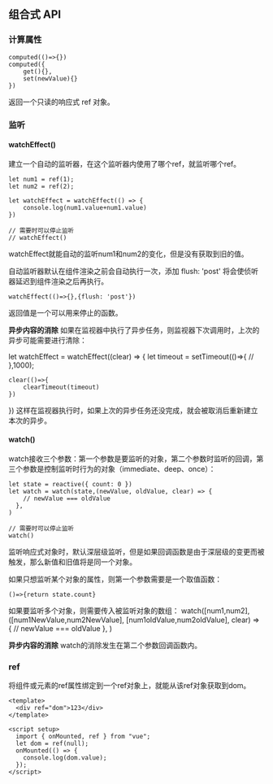 组合式 API
---
### 计算属性
```
computed(()=>{})
computed({
    get(){},
    set(newValue){}
})
```
返回一个只读的响应式 ref 对象。

### 监听
#### watchEffect()
建立一个自动的监听器，在这个监听器内使用了哪个ref，就监听哪个ref。
```
let num1 = ref(1);
let num2 = ref(2);

let watchEffect = watchEffect(() => {
    console.log(num1.value+num1.value)
})

// 需要时可以停止监听
// watchEffect() 
```
watchEffect就能自动的监听num1和num2的变化，但是没有获取到旧的值。

自动监听器默认在组件渲染之前会自动执行一次，添加 flush: 'post' 将会使侦听器延迟到组件渲染之后再执行。
```
watchEffect(()=>{},{flush: 'post'})
```
返回值是一个可以用来停止的函数。

**异步内容的消除**
如果在监视器中执行了异步任务，则监视器下次调用时，上次的异步可能需要进行清除：

let watchEffect = watchEffect((clear) => {
    let timeout = setTimeout(()=>{
        //
    },1000);

    clear(()=>{
        clearTimeout(timeout)
    })
})
这样在监视器执行时，如果上次的异步任务还没完成，就会被取消后重新建立本次的异步。

#### watch()
watch接收三个参数：第一个参数是要监听的对象，第二个参数时监听的回调，第三个参数是控制监听时行为的对象（immediate、deep、once）：
```
let state = reactive({ count: 0 })
let watch = watch(state,(newValue, oldValue, clear) => {
    // newValue === oldValue 
  },
)

// 需要时可以停止监听
watch()
```
监听响应式对象时，默认深层级监听，但是如果回调函数是由于深层级的变更而被触发，那么新值和旧值将是同一个对象。

如果只想监听某个对象的属性，则第一个参数需要是一个取值函数：
```
()=>{return state.count}
```
如果要监听多个对象，则需要传入被监听对象的数组：
watch([num1,num2],([num1NewValue,num2NewValue], [num1oldValue,num2oldValue], clear) => {
    // newValue === oldValue 
  },
)

**异步内容的消除**
watch的消除发生在第二个参数回调函数内。

### ref
将组件或元素的ref属性绑定到一个ref对象上，就能从该ref对象获取到dom。
```
<template>
  <div ref="dom">123</div>
</template>

<script setup>
  import { onMounted, ref } from "vue";
  let dom = ref(null);
  onMounted(() => {
    console.log(dom.value);
  });
</script>
```
